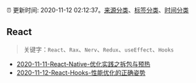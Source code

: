 :alarm_clock: 更新时间: 2020-11-12 02:12:37。[来源分类](../README.md)、[标签分类](../TAGS.md)、[时间分类](../TIMELINE.md)

## React


> 关键字：`React`、`Rax`、`Nerv`、`Redux`、`useEffect`、`Hooks`



- [2020-11-11-React-Native-优化实践之拆包与预热](https://juejin.im/post/6894048584786771981) 
- [2020-11-12-React-Hooks-性能优化的正确姿势](https://www.v2ex.com/t/724286) 